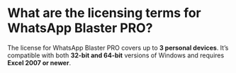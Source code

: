 # What are the licensing terms for WhatsApp Blaster PRO?

The license for WhatsApp Blaster PRO covers up to **3 personal devices**. It’s compatible with both **32-bit and 64-bit** versions of Windows and requires **Excel 2007 or newer**.
